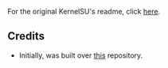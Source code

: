 For the original KernelSU's readme, click [here](https://github.com/tiann/KernelSU?tab=readme-ov-file#kernelsu).

## Credits

- Initially, was built over [this](https://github.com/vc-teahouse/KernelSU-nongki) repository.
